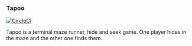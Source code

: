 ### Tapoo

[![CircleCI](https://circleci.com/gh/dmigwi/tapoo.svg?style=svg)](https://circleci.com/gh/dmigwi/tapoo)

Tapoo is a terminal maze runner, hide and seek game. One player hides in the maze and the other one finds them.
